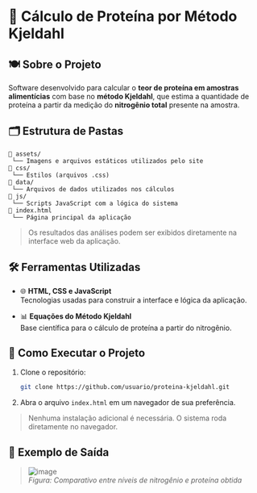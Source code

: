 # 🧪 Cálculo de Proteína por Método Kjeldahl

## 🍽️ Sobre o Projeto

Software desenvolvido para calcular o **teor de proteína em amostras alimentícias** com base no **método Kjeldahl**, que estima a quantidade de proteína a partir da medição do **nitrogênio total** presente na amostra.

## 🗂️ Estrutura de Pastas

```
📂 assets/
 └── Imagens e arquivos estáticos utilizados pelo site
📂 css/
 └── Estilos (arquivos .css)
📂 data/
 └── Arquivos de dados utilizados nos cálculos
📂 js/
 └── Scripts JavaScript com a lógica do sistema
📄 index.html
 └── Página principal da aplicação
```

> Os resultados das análises podem ser exibidos diretamente na interface web da aplicação.

## 🛠️ Ferramentas Utilizadas

- 🌐 **HTML, CSS e JavaScript**  
  Tecnologias usadas para construir a interface e lógica da aplicação.

- 📊 **Equações do Método Kjeldahl**  
  Base científica para o cálculo de proteína a partir do nitrogênio.

## 🚀 Como Executar o Projeto

1. Clone o repositório:
   ```bash
   git clone https://github.com/usuario/proteina-kjeldahl.git
   ```
2. Abra o arquivo `index.html` em um navegador de sua preferência.

> Nenhuma instalação adicional é necessária. O sistema roda diretamente no navegador.

## 📸 Exemplo de Saída

> ![image](https://github.com/user-attachments/assets/exemplo-grafico-kjeldahl.png)  
> *Figura: Comparativo entre níveis de nitrogênio e proteína obtida*
